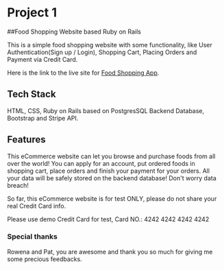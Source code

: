 # Project 1

##Food Shopping Website based Ruby on Rails

This is a simple food shopping website with some functionality, like User Authentication(Sign up / Login), Shopping Cart, Placing Orders and Payment via Credit Card.

Here is the link to the live site for [Food Shopping App](https://foodshoppingapp.herokuapp.com/).

## Tech Stack

HTML, CSS, Ruby on Rails based on PostgresSQL Backend Database, Bootstrap and Stripe API.

## Features

This eCommerce website can let you browse and purchase foods from all over the world! You can apply for an account, put ordered foods in shopping cart, place orders and finish your payment for your orders. All your data will be safely stored on the backend database! Don't worry data breach!

So far, this eCommerce website is for test ONLY, please do not share your real Credit Card info.

Please use demo Credit Card for test, Card NO.: 4242 4242 4242 4242

### Special thanks

Rowena and Pat, you are awesome and thank you so much for giving me some precious feedbacks.
